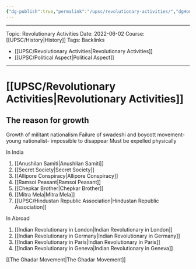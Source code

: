```yaml
---
{"dg-publish":true,"permalink":"/upsc/revolutionary-activities/","dgHomeLink":true,"dgPassFrontmatter":false}
---
```


----

Topic: Revolutionary  Activities
Date: 2022-06-02
Course: [[UPSC/History|History]]
Tags:
Backlinks 
- [[UPSC/Revolutionary  Activities|Revolutionary  Activities]]
- [[UPSC/Political Aspect|Political Aspect]]


----




# [[UPSC/Revolutionary  Activities|Revolutionary  Activities]]

## The reason for growth
Growth of militant nationalism
Failure of swadeshi and boycott movement- young nationalist- impossible to disappear
Must be expelled physically

In India
1. [[Anushilan Samiti|Anushilan Samiti]]
2. [[Secret Society|Secret Society]]
3. [[Allipore Conspiracy|Allipore Conspiracy]]
4. [[Ramsoi Peasant|Ramsoi Peasant]]
5. [[Chepkar Brother|Chepkar Brother]]
6. [[Mitra Mela|Mitra Mela]]
7. [[UPSC/Hindustan Republic Association|Hindustan Republic Association]]

In Abroad
1. [[Indian Revolutionary in London|Indian Revolutionary in London]]
2. [[Indian Revolutionary in Germany|Indian Revolutionary in Germany]]
3. [[Indian Revolutionary in Paris|Indian Revolutionary in Paris]]
4. [[Indian Revolutionary in Geneva|Indian Revolutionary in Geneva]]

[[The Ghadar Movement|The Ghadar Movement]]

